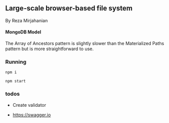 ## Large-scale browser-based file system 
By Reza Mirjahanian 

#### MongoDB Model
The Array of Ancestors pattern is slightly slower than the Materialized Paths pattern but is more straightforward to use.

### Running
`npm i`

`npm start`


### todos
* Create validator

* https://swagger.io
